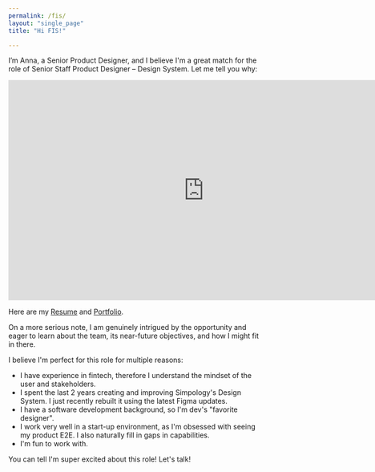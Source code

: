 ```yaml
---
permalink: /fis/
layout: "single_page"
title: "Hi FIS!"

---
```

<p class="singlePage_bottom">I’m Anna, a Senior Product Designer, and I believe I'm a great match for the role of Senior Staff Product Designer – Design System. Let me tell you why:</p>

<div class="video-container"><iframe width="780" height="438.75" src="https://www.youtube.com/embed/Aik_6jVxsUY?si=Ip1yDUTZ7JLo4GGp" title="YouTube video player" frameborder="0" allow="accelerometer; autoplay; clipboard-write; encrypted-media; gyroscope; picture-in-picture; web-share" referrerpolicy="strict-origin-when-cross-origin" allowfullscreen></iframe> </div>

<p class="singlePage">Here are my <a href="../assets/uploads/Resume/Resume_Anna_Kozhevnikova_FIS.pdf" target="_blank">Resume</a> and <a href="../../index.html" target="_blank">Portfolio</a>.</p>
<p class="cover_letter">On a more serious note, I am genuinely intrigued by the opportunity and eager to learn about the team, its near-future objectives, and how I might fit in there.</p>
<p>I believe I'm perfect for this role for multiple reasons:</p>
<ul class="page">
<li>I have experience in fintech, therefore I understand the mindset of the user and stakeholders. </li>
<li>I spent the last 2 years creating and improving Simpology's Design System. I just recently rebuilt it using the latest Figma updates.</li>
<li>I have a software development background, so I'm dev's "favorite designer". </li>
<li>I work very well in a start-up environment, as I'm obsessed with seeing my product E2E. I also naturally fill in gaps in capabilities. </li>
<li>I'm fun to work with. </li>
</ul>

<div class="callout heart">You can tell I'm super excited about this role! Let's talk!</div>